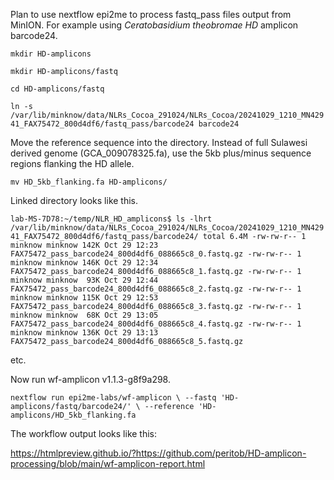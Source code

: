 Plan to use nextflow epi2me to process fastq_pass files output from MinION. For example using _Ceratobasidium theobromae_ _HD_ amplicon barcode24.

``
mkdir HD-amplicons
``

``
mkdir HD-amplicons/fastq
``

``
cd HD-amplicons/fastq
``

``
ln -s /var/lib/minknow/data/NLRs_Cocoa_291024/NLRs_Cocoa/20241029_1210_MN42941_FAX75472_800d4df6/fastq_pass/barcode24 barcode24
``

Move the reference sequence into the directory. Instead of full Sulawesi derived genome (GCA_009078325.fa), use the 5kb plus/minus sequence regions flanking the HD allele.

``
mv HD_5kb_flanking.fa HD-amplicons/
``

Linked directory looks like this.

``
lab-MS-7D78:~/temp/NLR_HD_amplicons$ ls -lhrt /var/lib/minknow/data/NLRs_Cocoa_291024/NLRs_Cocoa/20241029_1210_MN42941_FAX75472_800d4df6/fastq_pass/barcode24/
total 6.4M
-rw-rw-r-- 1 minknow minknow 142K Oct 29 12:23 FAX75472_pass_barcode24_800d4df6_088665c8_0.fastq.gz
-rw-rw-r-- 1 minknow minknow 146K Oct 29 12:34 FAX75472_pass_barcode24_800d4df6_088665c8_1.fastq.gz
-rw-rw-r-- 1 minknow minknow  93K Oct 29 12:44 FAX75472_pass_barcode24_800d4df6_088665c8_2.fastq.gz
-rw-rw-r-- 1 minknow minknow 115K Oct 29 12:53 FAX75472_pass_barcode24_800d4df6_088665c8_3.fastq.gz
-rw-rw-r-- 1 minknow minknow  68K Oct 29 13:05 FAX75472_pass_barcode24_800d4df6_088665c8_4.fastq.gz
-rw-rw-r-- 1 minknow minknow 136K Oct 29 13:13 FAX75472_pass_barcode24_800d4df6_088665c8_5.fastq.gz
``

etc.

Now run wf-amplicon v1.1.3-g8f9a298.

``
nextflow run epi2me-labs/wf-amplicon \
--fastq 'HD-amplicons/fastq/barcode24/' \
--reference 'HD-amplicons/HD_5kb_flanking.fa
``

The workflow output looks like this:

https://htmlpreview.github.io/?https://github.com/peritob/HD-amplicon-processing/blob/main/wf-amplicon-report.html
